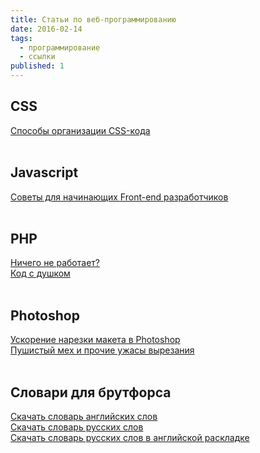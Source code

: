 ```yaml
---
title: Статьи по веб-программированию
date: 2016-02-14
tags:
  - программирование
  - ссылки
published: 1
---
```


<h2>CSS</h2>
<a href="https://habrahabr.ru/post/256109/">Способы организации CSS-кода</a><br>
<br>
<h2>Javascript</h2>
<a href="https://habrahabr.ru/post/172751/">Советы для начинающих Front-end разработчиков</a><br>
<br>
<h2>PHP</h2>
<a href="http://phpfaq.ru/debug">Ничего не работает?</a><br>
<a href="https://habrahabr.ru/post/169139/">Код с душком</a><br>
<br>
<h2>Photoshop</h2>
<a href="https://habrahabr.ru/post/45948/">Ускорение нарезки макета в Photoshop</a><br>
<a href="http://nowa.cc/showthread.php?t=18026">Пушистый мех и прочие ужасы вырезания</a><br>
<br>
<h2>Словари для брутфорса</h2>
<a href="http://blog.fs8.ru/wp-content/uploads/en.zip">Скачать словарь английских слов</a><br>
<a href="http://blog.fs8.ru/wp-content/uploads/ru.zip">Скачать словарь русских слов</a><br>
<a href="http://blog.fs8.ru/wp-content/uploads/rus_eng.zip">Скачать словарь русских слов в английской раскладке</a><br>